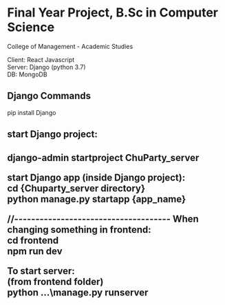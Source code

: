 # Final Year Project, B.Sc in Computer Science
College of Management - Academic Studies

Client: React Javascript <br/>
Server: Django (python 3.7) <br/>
DB: MongoDB 

## Django Commands
pip install Django

<h2> start Django project: <h2>
    django-admin startproject ChuParty_server

start Django app (inside Django project):<br/>
    cd {Chuparty_server directory}<br/>
    python manage.py startapp {app_name}

//-------------------------------------
When changing something in frontend:<br/>
    cd frontend<br/>
    npm run dev

To start server:<br/>
    (from frontend folder)<br/>
    python .\..\manage.py runserver
